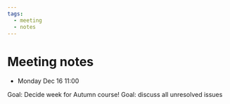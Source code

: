 ```yaml
---
tags:
  - meeting
  - notes
---
```


# Meeting notes

- Monday Dec 16 11:00

Goal: Decide week for Autumn course!
Goal: discuss all unresolved issues

